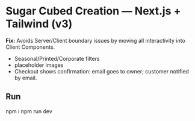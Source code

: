 # Sugar Cubed Creation — Next.js + Tailwind (v3)

**Fix:** Avoids Server/Client boundary issues by moving all interactivity into Client Components.

- Seasonal/Printed/Corporate filters
- placeholder images
- Checkout shows confirmation: email goes to owner; customer notified by email.

## Run

npm i
npm run dev
